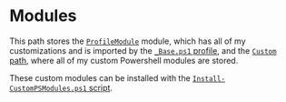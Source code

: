 # Modules

This path stores the [`ProfileModule`](./ProfileModule/) module, which has all of my customizations and is imported by the [`_Base.ps1` profile](../Profiles/_Base.ps1), and the [`Custom` path](./Custom/), where all of my custom Powershell modules are stored.

These custom modules can be installed with the [`Install-CustomPSModules.ps1` script](../Install-CustomPSModules.ps1).
